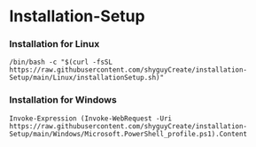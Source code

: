 # Installation-Setup
### **Installation for Linux**
```
/bin/bash -c "$(curl -fsSL https://raw.githubusercontent.com/shyguyCreate/installation-Setup/main/Linux/installationSetup.sh)"
```
### **Installation for Windows**
```
Invoke-Expression (Invoke-WebRequest -Uri https://raw.githubusercontent.com/shyguyCreate/installation-Setup/main/Windows/Microsoft.PowerShell_profile.ps1).Content
```
